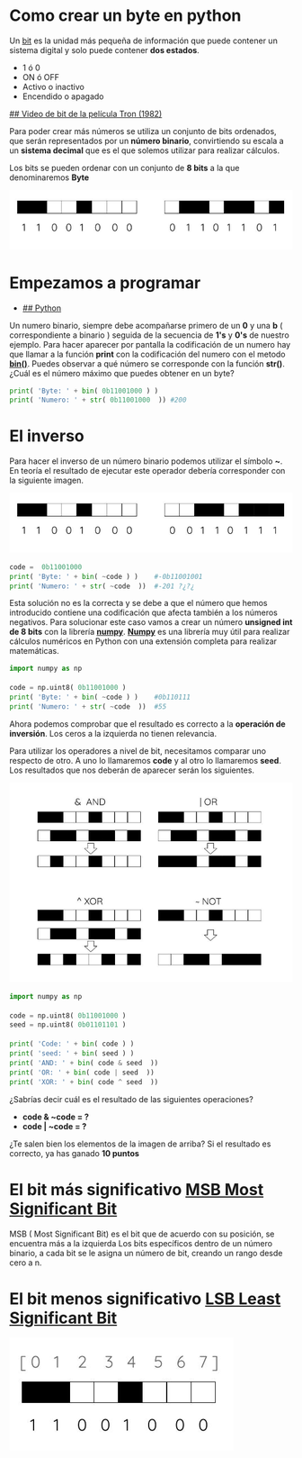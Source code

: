 # Como crear un byte en python

Un [bit](https://es.wikipedia.org/wiki/Bit) es la unidad más pequeña de información que puede contener un sistema digital y solo puede contener **dos estados**.

- 1 ó 0
- ON ó OFF
- Activo o inactivo
- Encendido o apagado


[## Video de bit de la película Tron (1982) ](https://www.youtube.com/watch?v=2OgWHeQ0UlY)


Para poder crear más números se utiliza un conjunto de bits ordenados, que serán representados por un **número binario**, convirtiendo su escala a un **sistema decimal** que es el que solemos utilizar para realizar cálculos.


Los bits se pueden ordenar con un conjunto de **8 bits** a la que denominaremos **Byte** 

![Representacion de bytes](/BitWise/src/SampleByte.jpg)

# Empezamos a programar

- [## Python](https://repl.it/languages/python3) 

Un numero binario, siempre debe acompañarse primero de un **0** y una **b** ( correspondiente a binario ) seguida de la secuencia de **1's** y **0's** de nuestro ejemplo.
Para hacer aparecer por pantalla la codificación de un numero hay que llamar a la función **print** con la codificación del numero con el metodo [**bin()**](https://wiki.python.org/moin/BitManipulation). Puedes observar a qué número se corresponde con la función **str()**. ¿Cuál es el número máximo que puedes obtener en un byte?

```python
print( 'Byte: ' + bin( 0b11001000 ) )
print( 'Numero: ' + str( 0b11001000  ))	#200
```
# El inverso
Para hacer el inverso de un número binario podemos utilizar el símbolo **~**. En teoría el resultado de ejecutar este operador debería corresponder con la siguiente imagen.

![Inverso de un byte](/BitWise/src/InverseSampleByte.jpg)

```python
code =  0b11001000
print( 'Byte: ' + bin( ~code ) )	#-0b11001001
print( 'Numero: ' + str( ~code  )) 	#-201 ?¿?¿
```

Esta solución no es la correcta y se debe a que el número que hemos introducido contiene una codificación que afecta también a los números negativos. Para solucionar este caso vamos a crear un número **unsigned int de 8 bits** con la librería [**numpy**](https://numpy.org/). [**Numpy**](https://numpy.org/) es una librería muy útil para realizar cálculos numéricos en Python con una extensión completa para realizar matemáticas.


```python
import numpy as np

code = np.uint8( 0b11001000 )
print( 'Byte: ' + bin( ~code ) )	#0b110111
print( 'Numero: ' + str( ~code  ))	#55
```

Ahora podemos comprobar que el resultado es correcto a la **operación de inversión**. Los ceros a la izquierda no tienen relevancia.

Para utilizar los operadores a nivel de bit, necesitamos comparar uno respecto de otro. A uno lo llamaremos **code** y al otro lo llamaremos **seed**. Los resultados que nos deberán de aparecer serán los siguientes.

![bit_samples](/BitWise/src/truthTable.jpg)

```python
import numpy as np

code = np.uint8( 0b11001000 )
seed = np.uint8( 0b01101101 )

print( 'Code: ' + bin( code ) )
print( 'seed: ' + bin( seed ) )
print( 'AND: ' + bin( code & seed  ))
print( 'OR: ' + bin( code | seed  ))
print( 'XOR: ' + bin( code ^ seed  ))
```

¿Sabrías decir cuál es el resultado de las siguientes operaciones?

- **code & \~code = ?**
- **code | \~code = ?**

¿Te salen bien los elementos de la imagen de arriba? 
Si el resultado es correcto, ya has ganado **10 puntos**

# El bit más significativo [MSB Most Significant Bit](https://es.wikipedia.org/wiki/Bit_m%C3%A1s_significativo)

MSB ( Most Significant Bit) es el bit que de acuerdo con su posición, se encuentra más a la izquierda
Los bits específicos dentro de un número binario, a cada bit se le asigna un número de bit, creando un rango desde cero a n.

# El bit menos significativo [LSB Least Significant Bit](https://es.wikipedia.org/wiki/Bit_menos_significativo)


![Índice de un bit](/BitWise/src/IndexSampleByte.jpg)

